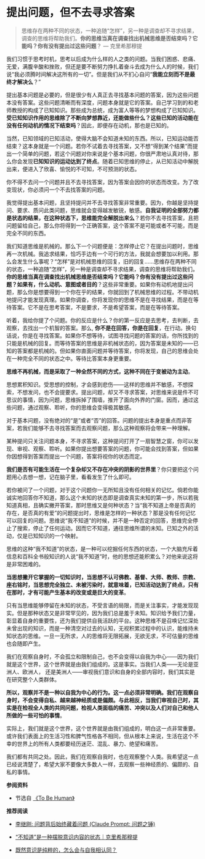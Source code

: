 # 提出问题，但不去寻求答案


> 思维存在两种不同的状态，一种追随“怎样”，另一种是调查却不寻求结果，调查的思维将帮助我们。**你的思维当真在调查找出机械思维是否结束吗？它能吗？你有没有提出过这些问题**？ — 克里希那穆提

我们习惯于思考时机，思考以后成为什么样的人之类的问题。当我们困惑、悲痛、无爱，满腹辛酸和挫败，但还是要不断努力挣扎着奋斗去成为什么人的时候，我们说“我必须腾时间解决这所有的一切”。但是我们从不扪心自问“**我能立刻而不是最终才解决么**？”

提出基本问题是必要的，但是很少有人真正去寻找基本问题的答案，因为这些问题本没有答案。这些问题清晰而有深度，问题本身就是它的答案。自己学习到的和老师教授的构成了已知知识。那些成为总统，成为富人等等的梦想构成了已知知识。**受已知知识作用的思维除了不断向梦想靠近，还能做些什么？这些已知的活动能在没有任何动机的情况下结束吗**？因此，即便存在动机，那也是已知的。

当然，已知领域的已知活动，使得大脑不会知道未知的东西。所以，已知运动能否结束？这本身就是一个问题。若你不试着去寻找答案，又不想“得到某个结果”而提出一个简单的问题，若这个问题对你来说是个基本问题，你很严肃地认真对待，那么你会发现**已知知识的运动达到了终点**。随着已知思维的停止，从已知活动中解脱出来，便进入了欣喜、愉悦的不可知，不可预测的状态。

你不得不去问一个问题并且不去寻找答案，因为答案会因你的状态而改变。为了改变现状，你必须问一个不去找答案的问题。

我觉得提出基本问题，且坚持提问并不去寻找答案非常重要。因为，你越是坚持提问、要求、质问此类问题，思维就会变得越发敏锐，敏感。**自我证明的全部努力都是状态的结果，在这种状态下，思维能完全解脱出来么**？若你不去寻找答案，且把问题留给自己，那么你将得到一个正确答案，这个答案不是可能或者不可能，而是完全不同的东西。

我们知道思维是机械的。那么下一个问题便是：怎样停止它？在提出问题时，思维再一次机械。我追求结果，恰巧手边有一个可行的方法，我就会想要加以利用。那么会发生什么事呢？“怎样”是对机械思维的回复，旧的回复……思维存在两种不同的状态，一种追随“怎样”，另一种是调查却不寻求结果，调查的思维将帮助我们。**你的思维当真在调查找出机械思维是否结束吗？它能吗？你有没有提出过这些问题？如果有，什么动机、意图或者目的**？这些非常重要。如果你有动机地提出问题，那么你是想要得到一个你在乎的结果，你就回到了机械思维的过程。不带动机地提问才能发现真理。如果你调查，你将发现你的思维不是在寻找结果，而是在等待答案。它不是在思考答案，不是要求，不是希望答案，而是在等待答案。

听着，我给你提了个问题。你的反应是什么？你的第一反应是去思考，去判断，去观察，去找出一个机智的答案。那么, **你不是在回答，你是在回复**，在行动。换句话说，你是在寻找答案。如果你不想等待，试图寻找问题的答案的话，你所找到的只能是机械的回复。而等待答案的思维是非机械状态的，因为答案是未知的——已知的答案都是机械的。但如果你直面问题并等待答案，你将发现，自己的思维会处在一种完全不同的状态之中。等待比答案本身更重要。

**思维不再机械，而是采取了一种全然不同的方式，这种不同在于变被动为主动**。

思想累积知识。受思想的控制，才会感到悲伤——这样的思维并不敏感，不想探索，不想发问，也不会提要求。提出问题，却又不寻求答案，对思维来说是件不可思议的事情，因为问题，思维拆掉了围墙，推开了面向外界的门窗。因而，通过这些问题，通过观察、聆听，你的思维会变得极其敏感。

对于基本问题，没有绝对的“是”或者“否”的回答。问题的提出本身是重点而非答案，若我们能够不去寻找答案而去观察问题，那么这种观察将会带来一种理解。

某种提问只关注问题本身，不寻求答案，这种提问打开了一扇智慧之窗，你可以发现、审视、观察、聆听。如果你提出想要答案的问题，你可能会找到答案，但如果你因想得到答案而提出一个问题，答案将视你的状态而定。

**我们是否有可能生活在一个复杂却又不存在冲突的阴影的世界里**？你只要把这个问题用心去想一想，记在脑子里，看看发生了什么即可。

若你被问了一个问题，对于这个问题你一无所知且没有任何相关的记忆。倘若你能诚实地回答你不知道，那么这个未知的状态即是调查真实未知的第一步，所以若我知道真相，且确实撇开答案，那时思维又是何种状态？当“我不知道上帝是否真的存在，是否真的有爱”的问题提出时，思维是怎样的一种状态？那是没有任何记忆可以回复的问题。思维说“我不知道”的时候，并不是一种否定的回答，思维完全停止了搜索，停止了任何运动。因而它不知道，通往思维所谓的未知。已知之外的活动，仅是已知知识的一个映射。

思维的这种“我不知道”的状态，是一种可以挖掘任何东西的状态，一个大脑充斥着信息和百科全书般知识的人说“我不知道”时，他的思想还能积累么？对他来说这将是非常困难的。

**当思想撇开它掌握的一切知识时，当思想不认可佛教、基督、大师、教师、宗教、座右铭时，当思想完全独立、未被污染时，就意味着，已知活动达到了终点，只有在那时，才有可能产生基本的改变或是巨大的变革**。

只有当思维能够停留在未知的状态，不受言语的局限，而是关注事实，才能发现现实。但是那种状态又是非常罕见的，因为我们总是羞于未知。知识给予我们力量，彰显着自身的重要性，还为我们提供自我活跃的平台。这种思维不是召唤记忆深处未曾出现的知识，而是一种清空对过去的认知，无视积累过程中的认识，能维持未知状态的思维。一旦一无所求，人的思维将无限拓展，无欲无求，不可估量的思维也会随即产生。

我们在观察自身时，不会孤立和限制自己，也不会变得以自我为中心——因为我们就是这个世界，这个世界就是由我们组成的。这是事实。当我们人类——无论是亚洲人、欧洲人， 还是美洲人——审视我们意识和自身的全部内容时，我们其实是在研究整个人类群体。

**所以，观察并不是一种以自我为中心的行为。这一点必须非常明确。我们在观察自身时，不会变得自私、越来越神经质或是偏颇。与此相反，当我们审视自己时，其实是在检视全人类的共同问题，检视人类面临的痛苦、冲突以及人们对自己和他人所做的一些可怕的事情**。

实际上，我们就是这个世界，这个世界就是由我们组成的，明白这一点非常重要。或许我们表面上的生活习性和脾气性格各不相同，但从根本上来说，生活在这个不幸的世界上的所有人类都要经历迷茫、混乱、暴力、绝望和痛苦。

我们都有共同之处。因此，我们在观察自我时，也在观察整个人类。我希望这一点已经说清楚了，希望大家不要像大多数人一样，去观察一些神经质的、偏颇的、自私的事情。

**参阅资料**

- 节选自 [《To Be Human》](https://mp.weixin.qq.com/s/Cr6-XstO23M32TFoy2nABA)

**推荐阅读**

- [李继刚: 问题背后始终藏着问题 (Claude Prompt: 问题之锤)](https://mp.weixin.qq.com/s/KlkomVKEYKjVAb6NEXcjSg)

- [“不知道”是一种摆脱意识内容的状态｜克里希那穆提](https://mp.weixin.qq.com/s/vxqgibdrQwZxdwcFpeJN_g)

- [既然意识是纯粹的，怎么会与自我相认同？](https://sureshn13.medium.com/why-awareness-identifies-with-ego-ff23d8109a9b)
